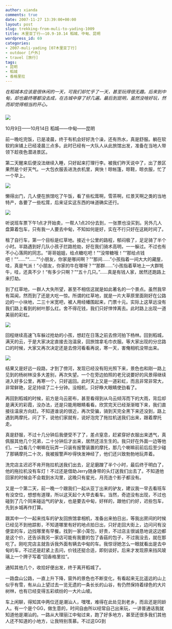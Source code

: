 ```yaml
---
author: xianda
comments: true
date: 2007-11-27 13:39:00+00:00
layout: post
slug: trekking-from-muli-to-yading-1009
title: 木里亚丁行——10.9-10.14 稻城、中甸、昆明
wordpress_id: 69
categories:
- 2007-muli-yading [07木里亚丁行]
- outdoor [户外]
- travel [旅行]
tags:
- 昆明
- 稻城
- 香格里拉
---
```


_在稻城本应该是很休闲的一天，可我们却忙乎了一天，甚至玩得很无趣。后来到中甸，却也最终哪都没去成，在古城中穿了好几遍。最后到昆明，虽然没啥好玩，然而却觉得相当的开心。_

### ![](http://tkfiles.storage.live.com/y1pSlGiGjDE0a0EgkTNALtccqQ-Q7CwDtBmHcPIkoR34VrAF2FB5zDtYY8su4ePcANWULPcgb-mP0I)
10月9日——10月14日 稻城——中甸——昆明

前一晚吃完饭，已是凌晨，终于有机会好好洗个澡，还有热水，真是舒服。躺在软软的床铺上已经凌晨三点多。此时已经有一大队人从此旅馆出发，准备在当地人带领下趁夜色潜进景区。

第二天醒来后便没法继续入睡，只好起来打理行李。被我们昨天说中了，出了景区果然是个好天气。一大包衣服丢进洗衣机里，爽快！晾帐篷，晾鞋，晾衣服，忙了一个早上。

![](http://tkfiles.storage.live.com/y1pSlGiGjDE0a3NgSMNhI0eZjuyoo1FvVlsNI9NCx5groSVZKSzId5b3ZmONrYrxmtJoSihKI-V268)

懒得出门，几人便在旅馆吃了午饭，看了些松茸啊，雪茶啊，红景天啊之类的当地特产，各要了一些松茸，后来证实这东西的味道确实还行。

<!-- more -->

![](http://tkfiles.storage.live.com/y1pSlGiGjDE0a2PYjaI7FEKrNUkTkMSb2tIkox3Edmk8CQmDkMqAUqVyoSrdtQ5pNZUell3Xq2gZMM)

听说班车票下午1点才开始卖，一帮人1点20分去到，一张票也没买到。另外几人盘算着包车，只有我一人要去中甸，不知如何是好，实在不行只好在这耗时间了。

租了自行车，第一个目标是红草地。接近十公里的路程，郁闷极了，足足骑了半个小时。半路遇到好几队小孩子拦路抢劫，好在我们骑术高明，一一躲过。不过也有不小心落网的同志。“哥哥姐姐，给点糖吃吧！”“没带糖哦！”“那给点钱吧！”“……”“……”“小朋友，你家是哪间啊？”“那间……”小孩指着一间大大的藏屋，哇，真是气派！“小朋友，你家的牛在哪呀？”“那群……”小孩指着草地上一大群牦牛，哇，还真不少！“有多少只啊？”“五十几只。”……真是有钱人家，居然还跑路上来打劫。

到了红草地，一群人大失所望，甚至不相信这就是如此著名的一个景点。虽然我早有耳闻，然而到了还是大吃一惊。所谓的红草地，就是一片大草原里面刚好在公路边的一小块地，二三十米宽吧，被人用经幡围起来，门票十元。实际上这草远没有我们路上看到的树叶那么红。舍不得花钱，我们只好悻悻离去。此时路上出现一道美丽的彩虹。

![](http://tkfiles.storage.live.com/y1pSlGiGjDE0a1pCDjh9tUoRHEev9G2plHVEkWT8qfLh54_sWCAodzfKu4vk-buVOBhC3-92yu6OsU)

回程继续高速飞车躲过抢劫的小孩，想赶在日落之前去傍河拍下杨林。回到稻城，满天的云，于是大家决定直接去泡温泉，回旅馆拿毛巾衣服。等大家出现的分岔路口的时候，大家又再次决定还是去傍河看看再说，寒一天，害俺相机没带出来。

![](http://tkfiles.storage.live.com/y1pSlGiGjDE0a1FwffG-SdakutMenRh0LSg3n-99_zLjP3EegmhQczLDTGSLtKD73ZWRchQKj_UTVo)

结果又是好远一段路，才到了傍河，发现已经没有阳光照下来，景色也和刚一路上见到的杨树林没多大差别，再次失望。一个在旁边拍照的老兄说要好的风景得继续进入好多公里，再寒一个，只好返回。此时天上又是一道彩虹，而且非常非常大，非常鲜艳，足足持续了二十分钟。没相机，只好睁大眼睛使劲看了。

再回到稻城的时候，前方是乌云密布，甚至看得到从乌云倾泻而下的大雨，背后却是满天的彩霞，没办法，还是只能用眼睛看看。欣赏完天已经渐渐暗下来，我们直接往温泉方向赶。不知道谁说的很近，再次受骗，骑到天完全黑下来还没到，路上遇到两摩托，问了下，说他们家就有，说好泡完了拖拉机送我们出来，跟着摩托走。

真是舒服，不过十几分钟后我便受不了了，差点窒息，赶紧穿好衣服出来透气，真佩服其他几个兄弟，二十分钟后才出来，居然还活生生的。我只好在外面一边等他们，一边看几个喇嘛在玩弄一只装有报警装置的摩托，那几个喇嘛前前后后至少碰了那辆摩托二十次，我被报警声吵得快发神经了，他们还兴致勃勃地玩弄着。

洗完店主迟迟不肯开拖拉机送我们出去，足足磨蹭了半个小时，最后终于明白了，他的拖拉机没有车灯！不过还是借助Jerry随身带的头灯送我们出去了。不知道他回家的时候会不会栽到水沟里，这晚只有星光，月亮连个影子都没有。

又是一个第二天，前一晚一个跟我们一起从亚丁出来的驴友，建议我一早去看班车有没空位，想想有道理，所以这天起个大早去看车。当然，奇迹没有出现，不过也碰到了几个同来碰运气的驴友，也是要去中甸，好样的，跟他们约好，迟些包车，先到乡城再作打算。

跟其中一个一起来找车的驴友回旅馆拿相机，准备出来拍日出，等我出房间的时候已经见不到他踪影，不知道哪里有好的地点拍日出，只好走回大街上，边问问有没便宜的车，边找哪里有早餐。找到一家小笼包，好贵，不过店主很诚恳地说这边都是这个价，还告诉我另一家店可能有我要的包了香菇的包子，不过我没去，就在那吃了。刚吃完店主就告诉我外面有辆去中甸的车。我惊讶她怎么一眼就看出是去中甸的车，不过还是赶紧上去问，价钱还挺合适，即刻谈好。后来才发现原来挡风玻璃上一个牌子写着“回香格里拉”。

通知其他几个，收拾好便出发，终于离开稻城了。

一路盘山公路，一直上升下降，窗外的景色也不断变化，有看起来无比遥远的山上似乎有雪，有从山上望过去一览无遗的一条长长的山谷，有仍然保持着绿色的大片树林，也有已经变得五彩缤纷的一大片山坡。

车上闲聊，得知其中两位还是潮汕人，嘿嘿，难得在此处见到老乡，而且还是同龄人。有一个是个GG，做生意的，时间自由所以经常自己出来玩，一讲普通话我就知道他是潮汕的。一路从大理丽江中甸过来，跑了好多地方，甚至还很多我们其他人还不知道的小地方，让我特别羡慕。不过这GG到
